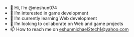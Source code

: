 - 👋 Hi, I’m @meshun074
- 👀 I’m interested in game development 
- 🌱 I’m currently learning Web development 
- 💞️ I’m looking to collaborate on Web and game projects 
- 📫 How to reach me on eshunmichael2tech1@yahoo.com

<!---
meshun074/meshun074 is a ✨ special ✨ repository because its `README.md` (this file) appears on your GitHub profile.
You can click the Preview link to take a look at your changes.
--->
